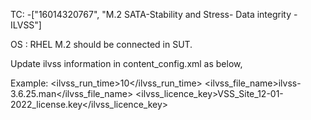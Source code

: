 TC: -["16014320767", "M.2 SATA-Stability and Stress- Data integrity - ILVSS"]

OS : RHEL
M.2 should be connected in SUT.

Update ilvss information in content_config.xml as below,

Example:
<ilvss>
    <!-- ilvss tool run time in minutes -->
    <ilvss_run_time>10</ilvss_run_time>
    <!-- ilvss file name -->
    <ilvss_file_name>ilvss-3.6.25.man</ilvss_file_name>
    <!-- ilvss licence key file name -->
    <ilvss_licence_key>VSS_Site_12-01-2022_license.key</ilvss_licence_key>
</ilvss>